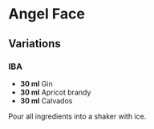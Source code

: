 # Angel Face

## Variations

### IBA

* **30 ml** Gin
* **30 ml** Apricot brandy
* **30 ml** Calvados

Pour all ingredients into a shaker with ice.
